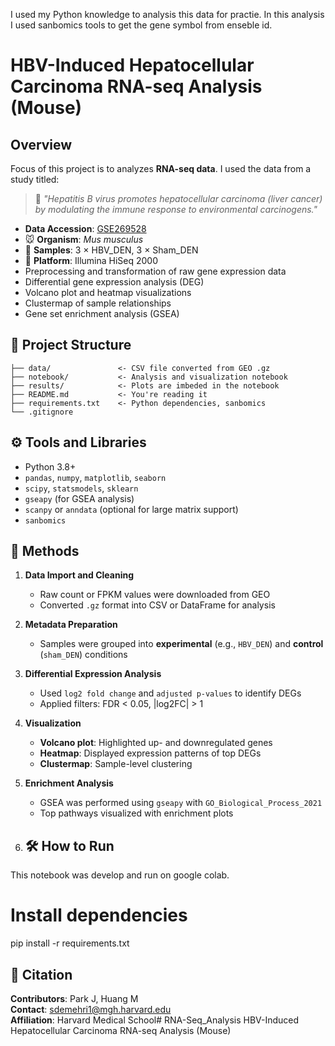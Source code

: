 I used my Python knowledge to analysis this data for practie. In this analysis I used sanbomics tools to get the gene symbol from enseble id.

# HBV-Induced Hepatocellular Carcinoma RNA-seq Analysis (Mouse)

## Overview

Focus of this project is to analyzes **RNA-seq data**. I used the data from a study titled:
> 🧪 *"Hepatitis B virus promotes hepatocellular carcinoma (liver cancer) by modulating the immune response to environmental carcinogens."*

- **Data Accession**: [GSE269528](https://www.ncbi.nlm.nih.gov/geo/query/acc.cgi?acc=GSE269528)
- 🐭 **Organism**: *Mus musculus*
- 🧫 **Samples**: 3 × HBV_DEN, 3 × Sham_DEN
- 🧬 **Platform**: Illumina HiSeq 2000
- Preprocessing and transformation of raw gene expression data
- Differential gene expression analysis (DEG)
- Volcano plot and heatmap visualizations
- Clustermap of sample relationships
- Gene set enrichment analysis (GSEA)

## 📂 Project Structure

```
├── data/               <- CSV file converted from GEO .gz
├── notebook/           <- Analysis and visualization notebook
├── results/            <- Plots are imbeded in the notebook
├── README.md           <- You're reading it
├── requirements.txt    <- Python dependencies, sanbomics
└── .gitignore
```

## ⚙️ Tools and Libraries

- Python 3.8+
- `pandas`, `numpy`, `matplotlib`, `seaborn`
- `scipy`, `statsmodels`, `sklearn`
- `gseapy` (for GSEA analysis)
- `scanpy` or `anndata` (optional for large matrix support)
-  `sanbomics`

  ## 🔬 Methods

1. **Data Import and Cleaning**
   - Raw count or FPKM values were downloaded from GEO
   - Converted `.gz` format into CSV or DataFrame for analysis

2. **Metadata Preparation**
   - Samples were grouped into **experimental** (e.g., `HBV_DEN`) and **control** (`sham_DEN`) conditions

3. **Differential Expression Analysis**
   - Used `log2 fold change` and `adjusted p-values` to identify DEGs
   - Applied filters: FDR < 0.05, |log2FC| > 1

4. **Visualization**
   - **Volcano plot**: Highlighted up- and downregulated genes
   - **Heatmap**: Displayed expression patterns of top DEGs
   - **Clustermap**: Sample-level clustering

5. **Enrichment Analysis**
   - GSEA was performed using `gseapy` with `GO_Biological_Process_2021`
   - Top pathways visualized with enrichment plots

   

6. ## 🛠️ How to Run

This notebook was develop and run on google colab.

# Install dependencies
pip install -r requirements.txt


## 📜 Citation

**Contributors**: Park J, Huang M  
**Contact**: sdemehri1@mgh.harvard.edu  
**Affiliation**: Harvard Medical School# RNA-Seq_Analysis
HBV-Induced Hepatocellular Carcinoma RNA-seq Analysis (Mouse)
